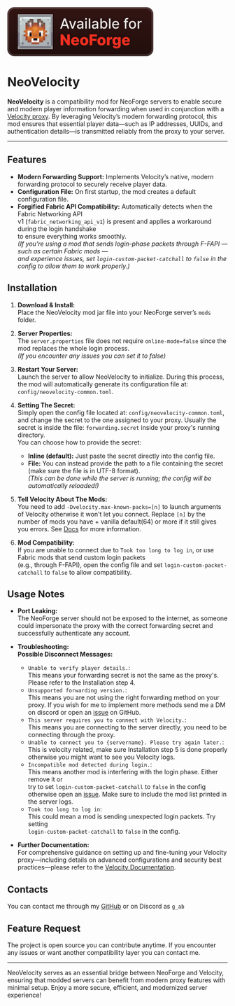 <img src="https://raw.githubusercontent.com/intergrav/devins-badges/d0dd406e1106cd0726bf85743575368e3c4b2f5e/assets/cozy/supported/neoforge_vector.svg" alt="NeoForge Logo" />

# NeoVelocity

**NeoVelocity** is a compatibility mod for NeoForge servers to enable secure and modern player information forwarding
when used in conjunction with a [Velocity proxy](https://papermc.io/software/velocity). By leveraging Velocity’s modern
forwarding protocol, this mod ensures that essential player data—such as IP addresses, UUIDs, and authentication
details—is transmitted reliably from the proxy to your server.

---

## Features

- **Modern Forwarding Support:** Implements Velocity’s native, modern forwarding protocol to securely receive player
  data.
- **Configuration File:** On first startup, the mod creates a default configuration file.
- **Forgified Fabric API Compatibility:** Automatically detects when the Fabric Networking API  
  v1 (`fabric_networking_api_v1`) is present and applies a workaround during the login handshake  
  to ensure everything works smoothly.  
  *(If you're using a mod that sends login-phase packets through F-FAPI — such as certain Fabric mods —  
  and experience issues, set `login-custom-packet-catchall` to `false` in the config to allow them to work properly.)*

## Installation

1. **Download & Install:**  
   Place the NeoVelocity mod jar file into your NeoForge server’s `mods` folder.

2. **Server Properties:**  
   The `server.properties` file does not require `online-mode=false` since the mod replaces the whole login process.  
   *(If you encounter any issues you can set it to false)*

3. **Restart Your Server:**  
   Launch the server to allow NeoVelocity to initialize. During this process, the mod will automatically generate its
   configuration file at: `config/neovelocity-common.toml`.

4. **Setting The Secret:**  
   Simply open the config file located at: `config/neovelocity-common.toml`, and change the secret to the one assigned
   to your proxy. Usually the secret is inside the file: `forwarding.secret` inside your proxy's running directory.  
   You can choose how to provide the secret:
    - **Inline (default):** Just paste the secret directly into the config file.
    - **File:** You can instead provide the path to a file containing the secret (make sure the file is in UTF-8
      format).  
      *(This can be done while the server is running; the config will be automatically reloaded!)*

5. **Tell Velocity About The Mods:**  
   You need to add `-Dvelocity.max-known-packs=[n]` to launch arguments of Velocity otherwise it won't let you connect.
   Replace `[n]` by the number of mods you have + vanilla default(64) or more if it still gives you errors.
   See [Docs](https://docs.papermc.io/velocity/reference/system-properties#velocitymax-known-packs) for more
   information.

6. **Mod Compatibility:**  
   If you are unable to connect due to `Took too long to log in`, or use Fabric mods that send custom login packets  
   (e.g., through F-FAPI), open the config file and set `login-custom-packet-catchall` to `false` to allow
   compatibility.

## Usage Notes

- **Port Leaking:**  
  The NeoForge server should not be exposed to the internet, as someone could impersonate the proxy with the correct
  forwarding secret and successfully authenticate any account.

- **Troubleshooting:**  
  **Possible Disconnect Messages:**
    - `Unable to verify player details.`:  
      This means your forwarding secret is not the same as the proxy's. Please refer
      to the Installation step 4.
    - `Unsupported forwarding version.`:  
      This means you are not using the right forwarding method on your proxy. If you
      wish for me to implement more methods send me a DM on discord or open
      an [issue](https://github.com/Gabwasnt/NeoVelocity/issues/new?template=Blank+issue) on GitHub.
    - `This server requires you to connect with Velocity.`:  
      This means you are connecting to the server directly, you
      need to be connecting through the proxy.
    - `Unable to connect you to {servername}. Please try again later.`:  
      This is velocity related, make sure Installation
      step 5 is done properly otherwise you might want to see you Velocity logs.
    - `Incompatible mod detected during login.`:  
      This means another mod is interfering with the login phase. Either remove it or  
      try to set `login-custom-packet-catchall` to `false` in the config otherwise open
      an [issue](https://github.com/Gabwasnt/NeoVelocity/issues/new?template=Blank+issue).
      Make sure to include the mod list printed in the server logs.
    - `Took too long to log in`:  
      This could mean a mod is sending unexpected login packets. Try setting  
      `login-custom-packet-catchall` to `false` in the config.

- **Further Documentation:**  
  For comprehensive guidance on setting up and fine-tuning your Velocity proxy—including details on advanced
  configurations and security best practices—please refer to
  the [Velocity Documentation](https://docs.papermc.io/velocity).

## Contacts

You can contact me through my [GitHub](https://github.com/Gabwasnt) or on Discord as `g_ab`

## Feature Request

The project is open source you can contribute anytime. If you encounter any issues or want another compatibility layer
you can contact me.

---

NeoVelocity serves as an essential bridge between NeoForge and Velocity, ensuring that modded servers can benefit from
modern proxy features with minimal setup. Enjoy a more secure, efficient, and modernized server experience!
